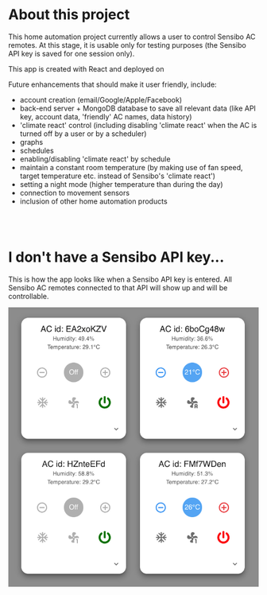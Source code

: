 # About this project

This home automation project currently allows a user to control Sensibo AC remotes. At this stage, it is usable only for testing purposes (the Sensibo API key is saved for one session only).

This app is created with React and deployed on

Future enhancements that should make it user friendly, include:

- account creation (email/Google/Apple/Facebook)
- back-end server + MongoDB database to save all relevant data (like API key, account data, 'friendly' AC names, data history)
- 'climate react' control (including disabling 'climate react' when the AC is turned off by a user or by a scheduler)
- graphs
- schedules
- enabling/disabling 'climate react' by schedule
- maintain a constant room temperature (by making use of fan speed, target temperature etc. instead of Sensibo's 'climate react')
- setting a night mode (higher temperature than during the day)
- connection to movement sensors
- inclusion of other home automation products

<br><br>

# I don't have a Sensibo API key...

This is how the app looks like when a Sensibo API key is entered.
All Sensibo AC remotes connected to that API will show up and will be controllable.

![Sensibo AC remote controls](/public/screenshot.png "Sensibo AC remote controls")

